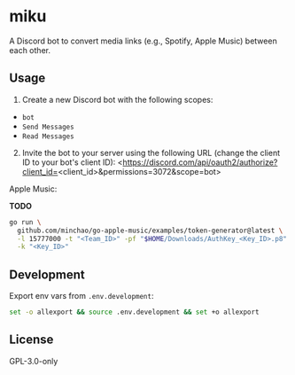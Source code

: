 # miku

A Discord bot to convert media links (e.g., Spotify, Apple Music)
between each other.

## Usage

1. Create a new Discord bot with the following scopes:
 - `bot`
 - `Send Messages`
 - `Read Messages`
2. Invite the bot to your server using the following URL (change the
   client ID to your bot's client ID):
   <https://discord.com/api/oauth2/authorize?client_id=<client_id>&permissions=3072&scope=bot>

Apple Music:

**TODO**

```bash
go run \
  github.com/minchao/go-apple-music/examples/token-generator@latest \
  -l 15777000 -t "<Team_ID>" -pf "$HOME/Downloads/AuthKey_<Key_ID>.p8" \
  -k "<Key_ID>"
```

## Development

Export env vars from `.env.development`:

```bash
set -o allexport && source .env.development && set +o allexport
```

## License

GPL-3.0-only
